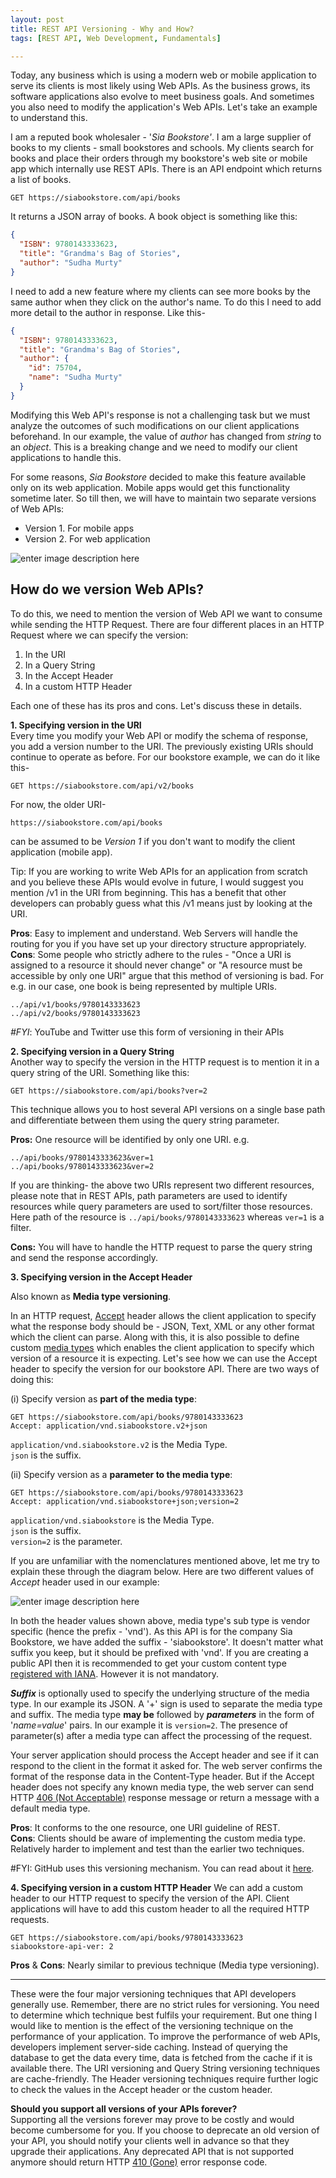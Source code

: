 ```yaml
---
layout: post
title: REST API Versioning - Why and How? 
tags: [REST API, Web Development, Fundamentals]

---
```



Today, any business which is using a modern web or mobile application to serve its clients is most likely using Web APIs. As the business grows, its software applications also evolve to meet business goals. And sometimes you also need to modify the application's Web APIs. Let's take an example to understand this.  

I am a reputed book wholesaler - '*Sia Bookstore'*. I am a large supplier of books to my clients - small bookstores and schools. My clients search for books and place their orders through my bookstore's web site or mobile app which internally use REST APIs. There is an API endpoint which returns a list of books.

    GET https://siabookstore.com/api/books

It returns a JSON array of books. A book object is something like this:
~~~json
{
  "ISBN": 9780143333623,
  "title": "Grandma's Bag of Stories",
  "author": "Sudha Murty"
}
~~~
I need to add a new feature where my clients can see more books by the same author when they click on the author's name. To do this I need to add more detail to the author in response. Like this-
~~~json
{
  "ISBN": 9780143333623,
  "title": "Grandma's Bag of Stories",
  "author": {
    "id": 75704,
    "name": "Sudha Murty"
  }
}
~~~
Modifying this Web API's response is not a challenging task but we must analyze the outcomes of such modifications on our client applications beforehand. In our example, the value of _author_ has changed from _string_ to an _object_. This is a breaking change and we need to modify our client applications to handle this.

For some reasons, _Sia Bookstore_ decided to make this feature available only on its web application. Mobile apps would get this functionality sometime later. So till then, we will have to maintain two separate versions of Web APIs: 

 - Version 1. For mobile apps 
 - Version 2. For web application

![enter image description here](https://raw.githubusercontent.com/commentedout/commentedout.github.io/master/assets/img/api-ver-01.png)

## How do we version Web APIs?

  
To do this, we need to mention the version of Web API we want to consume while sending the HTTP Request. There are four different places in an HTTP Request where we can specify the version:

1.  In the URI
2.  In a Query String
3.  In the Accept Header
4.  In a custom HTTP Header

Each one of these has its pros and cons. Let's discuss these in details.

**1. Specifying version in the URI**  
Every time you modify your Web API or modify the schema of response, you add a version number to the URI. The previously existing URIs should continue to operate as before. For our bookstore example, we can do it like this-
~~~
GET https://siabookstore.com/api/v2/books
~~~

For now, the older URI-
~~~
https://siabookstore.com/api/books
~~~
can be assumed to be *Version 1* if you don't want to modify the client application (mobile app).  

Tip: If you are working to write Web APIs for an application from scratch and you believe these APIs would evolve in future, I would suggest you mention /v1 in the URI from beginning. This has a benefit that other developers can probably guess what this /v1 means just by looking at the URI.

**Pros**: Easy to implement and understand. Web Servers will handle the routing for you if you have set up your directory structure appropriately.  
**Cons**: Some people who strictly adhere to the rules - "Once a URI is assigned to a resource it should never change" or "A resource must be accessible by only one URI" argue that this method of versioning is bad. For e.g.  in our case, one book is being represented by multiple URIs.
~~~
../api/v1/books/9780143333623
../api/v2/books/9780143333623
~~~
*#FYI*: YouTube and Twitter use this form of versioning in their APIs



**2. Specifying version in a Query String**  
Another way to specify the version in the HTTP request is to mention it in a query string of the URI. Something like this:
~~~
GET https://siabookstore.com/api/books?ver=2
~~~
This technique allows you to host several API versions on a single base path and differentiate between them using the query string parameter.  
  
**Pros:** One resource will be identified by only one URI. e.g.
~~~
../api/books/9780143333623&ver=1
../api/books/9780143333623&ver=2
~~~
If you are thinking- the above two URIs represent two different resources, please note that in REST APIs, path parameters are used to identify resources while query parameters are used to sort/filter those resources. Here path of the resource is `../api/books/9780143333623` whereas `ver=1` is a filter.

**Cons:** You will have to handle the HTTP request to parse the query string and send the response accordingly.


**3. Specifying version in the Accept Header**

Also known as **Media type versioning**. 

In an HTTP request, [Accept](https://developer.mozilla.org/en-US/docs/Web/HTTP/Headers/Accept) header allows the client application to specify what the response body should be - JSON, Text, XML or any other format which the client can parse. Along with this, it is also possible to define custom [media types](https://en.wikipedia.org/wiki/Media_type) which enables the client application to specify which version of a resource it is expecting. 
Let's see how we can use the Accept header to specify the version for our bookstore API. There are two ways of doing this:

(i) Specify version as **part of the media type**:

~~~
GET https://siabookstore.com/api/books/9780143333623
Accept: application/vnd.siabookstore.v2+json
~~~
`application/vnd.siabookstore.v2` is the Media Type.  
`json` is the suffix.

(ii) Specify version as a **parameter to the media type**:
~~~
GET https://siabookstore.com/api/books/9780143333623
Accept: application/vnd.siabookstore+json;version=2
~~~  
`application/vnd.siabookstore` is the Media Type.  
`json` is the suffix.  
`version=2`  is the parameter.

If you are unfamiliar with the nomenclatures mentioned above, let me try to explain these through the diagram below. Here are two different values of *Accept* header used in our example:  

![enter image description here](https://raw.githubusercontent.com/commentedout/commentedout.github.io/master/assets/img/api-ver-02.png)
  
In both the header values shown above, media type's sub type is vendor specific (hence the prefix - 'vnd'). As this API is for the company Sia Bookstore, we have added the suffix - 'siabookstore'. It doesn't matter what suffix you keep, but it should be prefixed with 'vnd'. If you are creating a public API then it is recommended to get your custom content type [registered with IANA](https://www.iana.org/assignments/media-types/media-types.xhtml). However it is not mandatory.   
  
 ***Suffix*** is optionally used to specify the underlying structure of the media type. In our example its JSON. A '+' sign is used to separate the media type and suffix. The media type **may be** followed by ***parameters*** in the form of '*name=value*' pairs. In our example it is `version=2`. The presence of parameter(s) after a media type can affect the processing of the request.

Your server application should process the Accept header and see if it can respond to the client in the format it asked for. The web server confirms the format of the response data in the Content-Type header. But if the Accept header does not specify any known media type, the web server can send HTTP [406 (Not Acceptable)](https://developer.mozilla.org/en-US/docs/Web/HTTP/Status/406) response message or return a message with a default media type.

**Pros**: It conforms to the one resource, one URI guideline of REST.  
**Cons**: Clients should be aware of implementing the custom media type. Relatively harder to implement and test than the earlier two techniques. 

#FYI: GitHub uses this versioning mechanism. You can read about it [here](https://developer.github.com/v3/media/).

**4. Specifying version in a custom HTTP Header** 
We can add a custom header to our HTTP request to specify the version of the API. Client applications will have to add this custom header to all the required HTTP requests.

~~~
GET https://siabookstore.com/api/books/9780143333623
siabookstore-api-ver: 2
~~~

**Pros** & **Cons**: Nearly similar to previous technique (Media type versioning).

------------------
These were the four major versioning techniques that API developers generally use. Remember, there are no strict rules for versioning. You need to determine which technique best fulfils your requirement. But one thing I would like to mention is the effect of the versioning technique on the performance of your application. To improve the performance of web APIs, developers implement server-side caching. Instead of querying the database to get the data every time, data is fetched from the cache if it is available there. The URI versioning and Query String versioning techniques are cache-friendly. The Header versioning techniques require further logic to check the values in the Accept header or the custom header.

**Should you support all versions of your APIs forever?**  
Supporting all the versions forever may prove to be costly and would become cumbersome for you. If you choose to deprecate an old version of your API, you should notify your clients well in advance so that they upgrade their applications. Any deprecated API that is not supported anymore should return HTTP [410 (Gone)](https://developer.mozilla.org/en-US/docs/Web/HTTP/Status/410) error response code.

